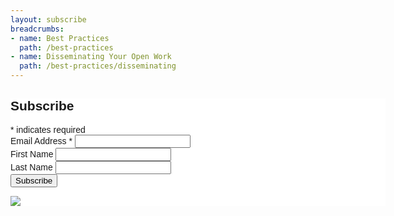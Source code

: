 ```yaml
---
layout: subscribe
breadcrumbs:
- name: Best Practices
  path: /best-practices
- name: Disseminating Your Open Work
  path: /best-practices/disseminating
---
```


<!-- Begin Mailchimp Signup Form -->

<link href="//cdn-images.mailchimp.com/embedcode/classic-10_7_dtp.css" rel="stylesheet" type="text/css">

<style type="text/css">
#mc_embed_signup{background:#fff; clear:left; font:14px Helvetica,Arial,sans-serif;  width:600px;}
/* Add your own Mailchimp form style overrides in your site stylesheet or in this style block.
   We recommend moving this block and the preceding CSS link to the HEAD of your HTML file. */

</style>

<div id="mc_embed_signup">

<form action="https://openr.us14.list-manage.com/subscribe/post?u=14fdfa799ffb9532bd81b4892&id=666dbd6d28" method="post" id="mc-embedded-subscribe-form" name="mc-embedded-subscribe-form" class="validate" target="_blank" novalidate>
    <div id="mc_embed_signup_scroll">
    <h2>Subscribe</h2>

<div class="indicates-required"><span class="asterisk">*</span> indicates required</div>

<div class="mc-field-group">
    <label for="mce-EMAIL">Email Address  <span class="asterisk">*</span>
</label>
    <input type="email" value="" name="EMAIL" class="required email" id="mce-EMAIL">
</div>

<div class="mc-field-group">
    <label for="mce-FNAME">First Name </label>
    <input type="text" value="" name="FNAME" class="" id="mce-FNAME">
</div>

<div class="mc-field-group">
    <label for="mce-LNAME">Last Name </label>
    <input type="text" value="" name="LNAME" class="" id="mce-LNAME">
</div>
    <div id="mce-responses" class="clear foot">
        <div class="response" id="mce-error-response" style="display:none"></div>
        <div class="response" id="mce-success-response" style="display:none"></div>
    </div>    <!-- real people should not fill this in and expect good things - do not remove this or risk form bot signups-->
    <div style="position: absolute; left: -5000px;" aria-hidden="true"><input type="text" name="b_14fdfa799ffb9532bd81b4892_666dbd6d28" tabindex="-1" value=""></div>
        <div class="optionalParent">
            <div class="clear foot">
                <input type="submit" value="Subscribe" name="subscribe" id="mc-embedded-subscribe" class="button">
                <p class="brandingLogo"><a href="http://eepurl.com/hWv-Tv" title="Mailchimp - email marketing made easy and fun"><img src="https://eep.io/mc-cdn-images/template_images/branding_logo_text_dark_dtp.svg"></a></p>
            </div>
        </div>
    </div>
</form>
</div>

<script type='text/javascript' src='//s3.amazonaws.com/downloads.mailchimp.com/js/mc-validate.js'></script><script type='text/javascript'>(function($) {window.fnames = new Array(); window.ftypes = new Array();fnames[0]='EMAIL';ftypes[0]='email';fnames[1]='FNAME';ftypes[1]='text';fnames[2]='LNAME';ftypes[2]='text';fnames[3]='ADDRESS';ftypes[3]='address';fnames[4]='PHONE';ftypes[4]='phone';fnames[5]='BIRTHDAY';ftypes[5]='birthday';}(jQuery));var $mcj = jQuery.noConflict(true);</script>
<!--End mc_embed_signup-->
